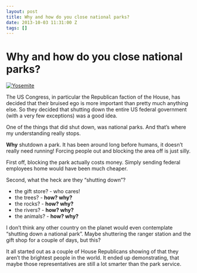 ```yaml
---
layout: post
title: Why and how do you close national parks?
date: 2013-10-03 11:31:00 Z
tags: []
---
```

# Why and how do you close national parks?

[![Yosemite](http://farm1.staticflickr.com/9/77206900_ce91f17294.jpg)](http://www.flickr.com/photos/zenlight/77206900/ "Yosemite by AlexPears, on Flickr")

The US Congress, in particular the Republican faction of the House, has decided that their bruised ego is more important than pretty much anything else. So they decided that shutting down the entire US federal government (with a very few exceptions) was a good idea.

One of the things that did shut down, was national parks. And that’s where my understanding really stops.

**Why** shutdown a park. It has been around long before humans, it doesn’t really need running! Forcing people out and blocking the area off is just silly.

First off, blocking the park actually costs money. Simply sending federal employees home would have been much cheaper.

Second, what the heck are they “shutting down”?

*   the gift store? - who cares!
*   the trees? - **how? why?**
*   the rocks? - **how? why?**
*   the rivers? - **how? why?**
*   the animals? - **how? why?**

I don’t think any other country on the planet would even contemplate “shutting down a national park”. Maybe shuttering the ranger station and the gift shop for a couple of days, but this?

It all started out as a couple of House Republicans showing of that they aren’t the brightest people in the world. It ended up demonstrating, that maybe those representatives are still a lot smarter than the park service.
